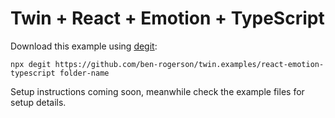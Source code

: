 # Twin + React + Emotion + TypeScript

Download this example using [degit](https://github.com/Rich-Harris/degit):

```shell
npx degit https://github.com/ben-rogerson/twin.examples/react-emotion-typescript folder-name
```

Setup instructions coming soon, meanwhile check the example files for setup details.
